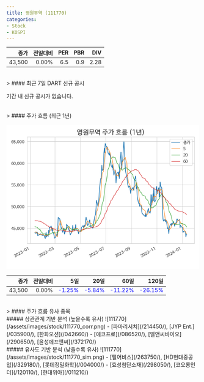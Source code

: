 ```yaml
---
title: 영원무역 (111770)
categories:
- Stock
- KOSPI
---
```


|종가|전일대비|PER|PBR|DIV|
|---:|-------:|--:|--:|--:|
|43,500|0.00%|6.5|0.9|2.28|

<!-- more -->

<br>
> #### 최근 7일 DART 신규 공시

기간 내 신규 공시가 없습니다.

<br>
> #### 주가 흐름 (최근 1년)

![111770](/assets/images/stock/111770.png)

|종가|전일대비|5일|20일|60일|120일|
|---:|-------:|--:|---:|---:|----:|
|43,500|0.00%|<span style="color: blue">-1.25%</span>|<span style="color: blue">-5.84%</span>|<span style="color: blue">-11.22%</span>|<span style="color: blue">-26.15%</span>|

<br>
> #### 주가 흐름 유사 종목
<br>
##### 상관관계 기반 분석 (높을수록 유사)
![111770](/assets/images/stock/111770_corr.png)
- [파마리서치](/214450/), [JYP Ent.](/035900/), [한화오션](/042660/)
- [에코프로](/086520/), [엘앤씨바이오](/290650/), [윤성에프앤씨](/372170/)

<br>
##### 유사도 기반 분석 (낮을수록 유사)
![111770](/assets/images/stock/111770_sim.png)
- [펄어비스](/263750/), [HD현대중공업](/329180/), [롯데정밀화학](/004000/)
- [효성첨단소재](/298050/), [코오롱인더](/120110/), [현대위아](/011210/)
